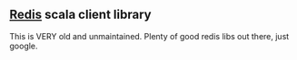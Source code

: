 ## [Redis](http://code.google.com/p/redis/) scala client library

This is VERY old and unmaintained. Plenty of good redis libs out there, just google.
